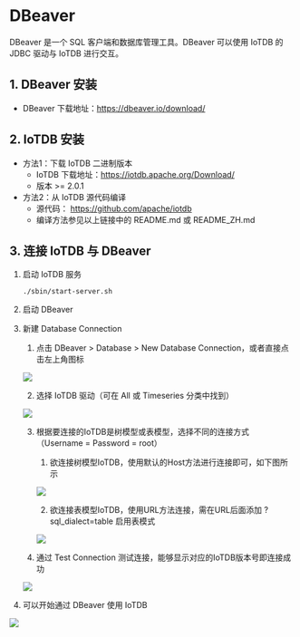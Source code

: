 <!--

    Licensed to the Apache Software Foundation (ASF) under one
    or more contributor license agreements.  See the NOTICE file
    distributed with this work for additional information
    regarding copyright ownership.  The ASF licenses this file
    to you under the Apache License, Version 2.0 (the
    "License"); you may not use this file except in compliance
    with the License.  You may obtain a copy of the License at
    
        http://www.apache.org/licenses/LICENSE-2.0
    
    Unless required by applicable law or agreed to in writing,
    software distributed under the License is distributed on an
    "AS IS" BASIS, WITHOUT WARRANTIES OR CONDITIONS OF ANY
    KIND, either express or implied.  See the License for the
    specific language governing permissions and limitations
    under the License.

-->

# DBeaver

DBeaver 是一个 SQL 客户端和数据库管理工具。DBeaver 可以使用 IoTDB 的 JDBC 驱动与 IoTDB 进行交互。

## 1. DBeaver 安装

* DBeaver 下载地址：https://dbeaver.io/download/

## 2. IoTDB 安装

* 方法1：下载 IoTDB 二进制版本
  * IoTDB 下载地址：https://iotdb.apache.org/Download/
  * 版本 >= 2.0.1
* 方法2：从 IoTDB 源代码编译
  * 源代码： https://github.com/apache/iotdb
  * 编译方法参见以上链接中的 README.md 或 README_ZH.md

## 3. 连接 IoTDB 与 DBeaver

1. 启动 IoTDB 服务

   ```shell
   ./sbin/start-server.sh
   ```
2. 启动 DBeaver

3. 新建 Database Connection

   1. 点击 DBeaver > Database > New Database Connection，或者直接点击左上角图标

   ![](/img/table-dbeaver-1.png)
   
   2. 选择 IoTDB 驱动（可在 All 或 Timeseries 分类中找到）

   ![](/img/table-dbeaver-2.png)

   3. 根据要连接的IoTDB是树模型或表模型，选择不同的连接方式（Username = Password = root）

       1. 欲连接树模型IoTDB，使用默认的Host方法进行连接即可，如下图所示

       ![](/img/table-dbeaver-3.png)

       2. 欲连接表模型IoTDB，使用URL方法连接，需在URL后面添加 ?sql_dialect=table 启用表模式

      ![](/img/table-dbeaver-4.png)

   4. 通过 Test Connection 测试连接，能够显示对应的IoTDB版本号即连接成功

   ![](/img/table-dbeaver-5.png)

4. 可以开始通过 DBeaver 使用 IoTDB

![](/img/table-dbeaver-6.png)
